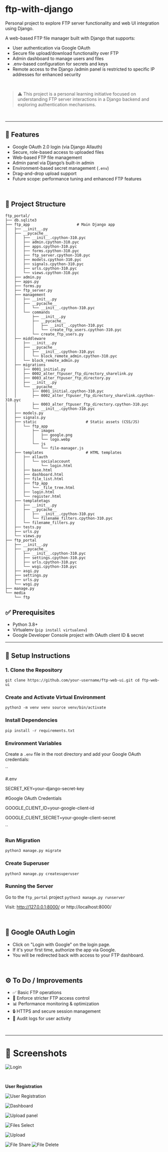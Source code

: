# ftp-with-django
Personal project to explore FTP server functionality and web UI integration using Django.

A web-based FTP file manager built with Django that supports:
- User authentication via Google OAuth
- Secure file upload/download functionality over FTP
- Admin dashboard to manage users and files
- .env-based configuration for secrets and keys
- Remote access to the Django /admin panel is restricted to specific IP addresses for enhanced security

<br>


> ⚠️ This project is a personal learning initiative focused on understanding FTP server interactions in a Django backend and exploring authentication mechanisms.

<br>

---

## 🔧 Features

- Google OAuth 2.0 login (via Django Allauth)
- Secure, role-based access to uploaded files
- Web-based FTP file management
- Admin panel via Django’s built-in admin
- Environment-based secret management (`.env`)
- Drag-and-drop upload support
- Future scope: performance tuning and enhanced FTP features

<br>

## 📁 Project Structure
```
ftp_portal/
├── db.sqlite3
├── ftp_app                     # Main Django app
│   ├── __init__.py
│   ├── __pycache__
│   │   ├── __init__.cpython-310.pyc
│   │   ├── admin.cpython-310.pyc
│   │   ├── apps.cpython-310.pyc
│   │   ├── forms.cpython-310.pyc
│   │   ├── ftp_server.cpython-310.pyc
│   │   ├── models.cpython-310.pyc
│   │   ├── signals.cpython-310.pyc
│   │   ├── urls.cpython-310.pyc
│   │   └── views.cpython-310.pyc
│   ├── admin.py
│   ├── apps.py
│   ├── forms.py
│   ├── ftp_server.py
│   ├── management
│   │   ├── __init__.py
│   │   ├── __pycache__
│   │   │   └── __init__.cpython-310.pyc
│   │   └── commands
│   │       ├── __init__.py
│   │       ├── __pycache__
│   │       │   ├── __init__.cpython-310.pyc
│   │       │   └── create_ftp_users.cpython-310.pyc
│   │       └── create_ftp_users.py
│   ├── middleware
│   │   ├── __init__.py
│   │   ├── __pycache__
│   │   │   ├── __init__.cpython-310.pyc
│   │   │   └── block_remote_admin.cpython-310.pyc
│   │   └── block_remote_admin.py
│   ├── migrations
│   │   ├── 0001_initial.py
│   │   ├── 0002_alter_ftpuser_ftp_directory_sharelink.py
│   │   ├── 0003_alter_ftpuser_ftp_directory.py
│   │   ├── __init__.py
│   │   └── __pycache__
│   │       ├── 0001_initial.cpython-310.pyc
│   │       ├── 0002_alter_ftpuser_ftp_directory_sharelink.cpython-310.pyc
│   │       ├── 0003_alter_ftpuser_ftp_directory.cpython-310.pyc
│   │       └── __init__.cpython-310.pyc
│   ├── models.py
│   ├── signals.py
│   ├── static                      # Static assets (CSS/JS)
│   │   └── ftp_app
│   │       ├── images
│   │       │   ├── google.png
│   │       │   └── logo.webp
│   │       └── js
│   │           └── file-manager.js
│   ├── templates                   # HTML templates
│   │   ├── allauth
│   │   │   └── socialaccount
│   │   │       └── login.html
│   │   ├── base.html
│   │   ├── dashboard.html
│   │   ├── file_list.html
│   │   ├── ftp_app
│   │   │   └── _file_tree.html
│   │   ├── login.html
│   │   └── register.html
│   ├── templatetags
│   │   ├── __init__.py
│   │   ├── __pycache__
│   │   │   ├── __init__.cpython-310.pyc
│   │   │   └── filename_filters.cpython-310.pyc
│   │   └── filename_filters.py
│   ├── tests.py
│   ├── urls.py
│   └── views.py
├── ftp_portal
│   ├── __init__.py
│   ├── __pycache__
│   │   ├── __init__.cpython-310.pyc
│   │   ├── settings.cpython-310.pyc
│   │   ├── urls.cpython-310.pyc
│   │   └── wsgi.cpython-310.pyc
│   ├── asgi.py
│   ├── settings.py
│   ├── urls.py
│   └── wsgi.py
├── manage.py
└── media
    └── ftp
```


## ✅ Prerequisites

- Python 3.8+
- Virtualenv (`pip install virtualenv`)
- Google Developer Console project with OAuth client ID & secret

---

## 🚀 Setup Instructions

### 1. Clone the Repository

``
git clone https://github.com/your-username/ftp-web-ui.git
cd ftp-web-ui
``

### Create and Activate Virtual Environment
``
python3 -m venv venv
source venv/bin/activate
``

### Install Dependencies
`pip install -r requirements.txt`

### Environment Variables
Create a `.env` file in the root directory and add your Google OAuth credentials:

``

#.env

SECRET_KEY=your-django-secret-key

#Google OAuth Credentials

GOOGLE_CLIENT_ID=your-google-client-id

GOOGLE_CLIENT_SECRET=your-google-client-secret

``

### Run Migration
`python3 manage.py migrate`

### Create Superuser
`python3 manage.py createsuperuser`

### Running the Server
Go to the `ftp_portal` project
`python3 manage.py runserver`

Visit: http://127.0.0.1:8000/ or http://localhost:8000/

<br>

## 🔐 Google OAuth Login
- Click on "Login with Google" on the login page.
- If it's your first time, authorize the app via Google.
- You will be redirected back with access to your FTP dashboard.

<br>

## ⚙️ To Do / Improvements
- ✅ Basic FTP operations
- 🔐 Enforce stricter FTP access control
- 📊 Performance monitoring & optimization
- 🔒 HTTPS and secure session management
- 📄 Audit logs for user activity

<br>

---

# 📸 Screenshots

![Login](screenshots/login-panel.png)

<br>

**User Registration**

![User Registration](screenshots/register-panel.png)

![Dashboard](screenshots/dashboard.png)

![Upload panel](screenshots/upload-panel.png)

![Files Select](screenshots/file-select.png)

![Upload](screenshots/file-upload.png)

![File Share](screenshots/file-share.png)
![File Delete](screenshots/file-delete.png)